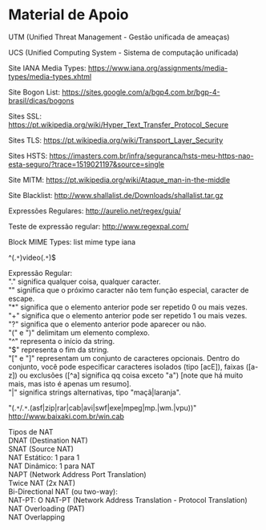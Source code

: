 <h1>Material de Apoio</h1>

UTM (Unified Threat Management - Gestão unificada de ameaças)

UCS (Unified Computing System - Sistema de computação unificada)

Site IANA Media Types: https://www.iana.org/assignments/media-types/media-types.xhtml

Site Bogon List: https://sites.google.com/a/bgp4.com.br/bgp-4-brasil/dicas/bogons

Sites SSL: https://pt.wikipedia.org/wiki/Hyper_Text_Transfer_Protocol_Secure

Sites TLS: https://pt.wikipedia.org/wiki/Transport_Layer_Security

Sites HSTS: https://imasters.com.br/infra/seguranca/hsts-meu-https-nao-esta-seguro/?trace=1519021197&source=single

Site MITM: https://pt.wikipedia.org/wiki/Ataque_man-in-the-middle

Site Blacklist: http://www.shallalist.de/Downloads/shallalist.tar.gz

Expressões Regulares: http://aurelio.net/regex/guia/

Teste de expressão regular: http://www.regexpal.com/

Block MIME Types:	list mime type iana

^(.`*`)video(.`*`)$

Expressão Regular:<br>
"." significa qualquer coisa, qualquer caracter.<br>
"\" significa que o próximo caracter não tem função especial, caracter de escape.<br>
"*" significa que o elemento anterior pode ser repetido 0 ou mais vezes.<br>
"+" significa que o elemento anterior pode ser repetido 1 ou mais vezes.<br>
"?" significa que o elemento anterior pode aparecer ou não.<br>
"(" e ")" delimitam um elemento complexo.<br>
"^" representa o início da string.<br>
"$" representa o fim da string.<br>
"[" e "]" representam um conjunto de caracteres opcionais. Dentro do conjunto, você pode especificar caracteres isolados (tipo [acE]), faixas ([a-z]) ou exclusões ([^a] significa qq coisa exceto "a") [note que há muito mais, mas isto é apenas um resumo].<br>
"|" significa strings alternativas, tipo "maçã|laranja".<br>

"(.`*`\/.`*`\.(asf|zip|rar|cab|avi|swf|exe|mpeg|mp.|wm.|vpu))"<br>
http://www.baixaki.com.br/win.cab

Tipos de NAT<br>
DNAT (Destination NAT)<br>
SNAT (Source NAT)<br>
NAT Estático:	1 para 1<br>
NAT Dinâmico:	1 para NAT<br>
NAPT (Network Address Port Translation)<br>
Twice NAT (2x NAT)<br>
Bi-Directional NAT (ou two-way):<br>
NAT-PT: O NAT-PT (Network Address Translation - Protocol Translation)<br>
NAT Overloading (PAT)<br>
NAT Overlapping
